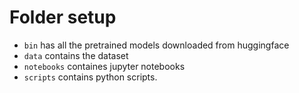 # Folder setup
- `bin` has all the pretrained models downloaded from huggingface
- `data` contains the dataset
- `notebooks` containes jupyter notebooks
- `scripts` contains python scripts.